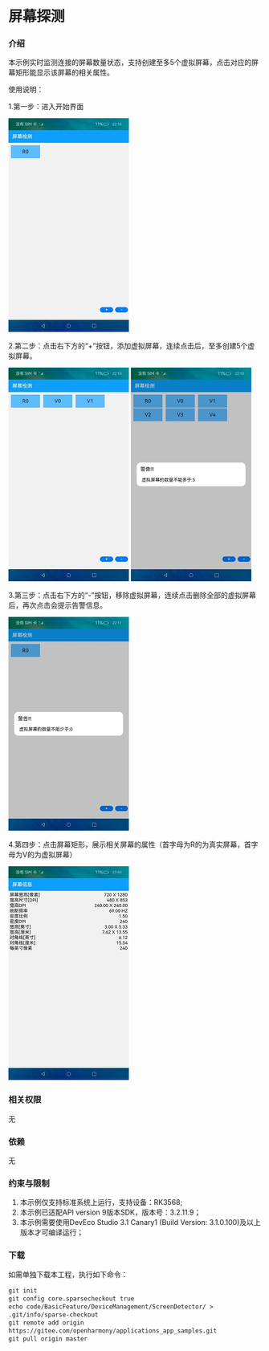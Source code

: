 # 屏幕探测

### 介绍

本示例实时监测连接的屏幕数量状态，支持创建至多5个虚拟屏幕，点击对应的屏幕矩形能显示该屏幕的相关属性。

使用说明：

1.第一步：进入开始界面

![输入图片说明](ScreenShot/entryDefault.jpg)

2.第二步：点击右下方的“+”按钮，添加虚拟屏幕，连续点击后，至多创建5个虚拟屏幕。

![输入图片说明](ScreenShot/addVirtualScreen.jpg)
![输入图片说明](ScreenShot/addScreenWarning.jpg)

3.第三步：点击右下方的“-”按钮，移除虚拟屏幕，连续点击删除全部的虚拟屏幕后，再次点击会提示告警信息。

![输入图片说明](ScreenShot/removeScreenWarning.jpg)

4.第四步：点击屏幕矩形，展示相关屏幕的属性（首字母为R的为真实屏幕，首字母为V的为虚拟屏幕）

![输入图片说明](ScreenShot/screenInfo.jpg)


### 相关权限

无

### 依赖

无


### 约束与限制

1. 本示例仅支持标准系统上运行，支持设备：RK3568;
2. 本示例已适配API version 9版本SDK，版本号：3.2.11.9；
3. 本示例需要使用DevEco Studio 3.1 Canary1 (Build Version: 3.1.0.100)及以上版本才可编译运行；

### 下载
如需单独下载本工程，执行如下命令：

```
git init
git config core.sparsecheckout true
echo code/BasicFeature/DeviceManagement/ScreenDetector/ > .git/info/sparse-checkout
git remote add origin https://gitee.com/openharmony/applications_app_samples.git
git pull origin master
```
